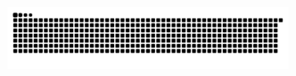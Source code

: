 


<div align="center">
  

<picture>
  <source media="(prefers-color-scheme: dark)" srcset="https://raw.githubusercontent.com/Momen-devv/Momen-devv/output/github-snake-dark.svg" />
  <source media="(prefers-color-scheme: light)" srcset="https://raw.githubusercontent.com/Momen-devv/Momen-devv/output/github-snake.svg" />
  <img alt="github-snake" src="https://raw.githubusercontent.com/Momen-devv/Momen-devv/output/github-snake.svg" />
</picture>
</div>

